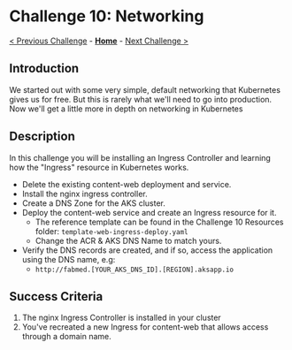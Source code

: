 # Challenge 10: Networking

[< Previous Challenge](./09-helm.md) - **[Home](../README.md)** - [Next Challenge >](./11-opsmonitoring.md)

## Introduction

We started out with some very simple, default networking that Kubernetes gives us for free. But this is rarely what we'll need to go into production. Now we'll get a little more in depth on networking in Kubernetes

## Description

In this challenge you will be installing an Ingress Controller and learning how the "Ingress" resource in Kubernetes works. 

- Delete the existing content-web deployment and service.
- Install the nginx ingress controller.
- Create a DNS Zone for the AKS cluster.
- Deploy the content-web service and create an Ingress resource for it. 
	- The reference template can be found in the Challenge 10 Resources folder: `template-web-ingress-deploy.yaml`
	- Change the ACR & AKS DNS Name to match yours.
- Verify the DNS records are created, and if so, access the application using the DNS name, e.g: 
    - `http://fabmed.[YOUR_AKS_DNS_ID].[REGION].aksapp.io`

## Success Criteria

1. The nginx Ingress Controller is installed in your cluster
1. You've recreated a new Ingress for content-web that allows access through a domain name.